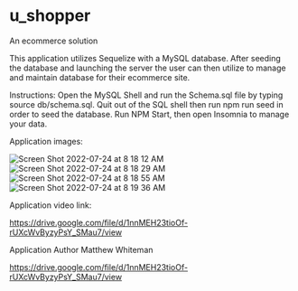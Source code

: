 # u_shopper
An ecommerce solution

This application utilizes Sequelize with a MySQL database.  After seeding the database and launching the server the user can then utilize to manage and maintain database for their ecommerce site.

Instructions: Open the MySQL Shell and run the Schema.sql file by typing source db/schema.sql.  Quit out of the SQL shell then run npm run seed in order to seed the database.  Run NPM Start, then open Insomnia to manage your data.

Application images:

![Screen Shot 2022-07-24 at 8 18 12 AM](https://user-images.githubusercontent.com/100176161/180651451-04dbe6f2-1d59-41f1-a18f-1d4ccafc4f8f.png)
![Screen Shot 2022-07-24 at 8 18 29 AM](https://user-images.githubusercontent.com/100176161/180651454-86228625-7c04-41fd-ae62-5f0c26e3f3d5.png)
![Screen Shot 2022-07-24 at 8 18 55 AM](https://user-images.githubusercontent.com/100176161/180651456-be19f112-ad40-417e-ac02-a7853ca6f73e.png)
![Screen Shot 2022-07-24 at 8 19 36 AM](https://user-images.githubusercontent.com/100176161/180651458-89b2b4b7-4499-4b39-80ed-9298a5fa161d.png)

Application video link:

https://drive.google.com/file/d/1nnMEH23tioOf-rUXcWvByzyPsY_SMau7/view

Application Author Matthew Whiteman

https://drive.google.com/file/d/1nnMEH23tioOf-rUXcWvByzyPsY_SMau7/view
